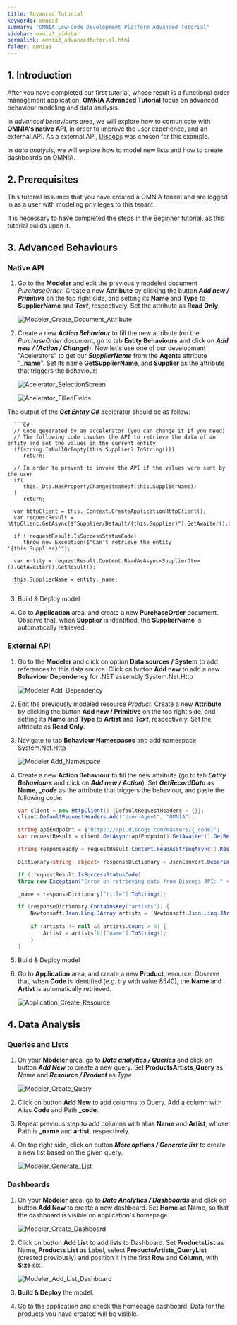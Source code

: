 ```yaml
---
title: Advanced Tutorial
keywords: omnia3
summary: "OMNIA Low-Code Development Platform Advanced Tutorial"
sidebar: omnia3_sidebar
permalink: omnia3_advancedtutorial.html
folder: omnia3
---
```


## 1. Introduction

After you have completed our first tutorial, whose result is a functional order management application, **OMNIA Advanced Tutorial** focus on advanced behaviour modeling and data analysis.

In *advanced behaviours* area, we will explore how to comunicate with **OMNIA's native API**, in order to improve the user experience, and an external API. As a external API, [Discogs](https://www.discogs.com/developers/) was chosen for this example.

In *data analysis*, we will explore how to model new lists and how to create dashboards on OMNIA.

## 2. Prerequisites

This tutorial assumes that you have created a OMNIA tenant and are logged in as a user with modeling privileges to this tenant.

It is necessary to have completed the steps in the  [Beginner tutorial](omnia3_beginnertutorial.html), as this tutorial builds upon it.

## 3. Advanced Behaviours

### Native API
 
1. Go to the **Modeler** and edit the previously modeled document *PurchaseOrder*. Create a new  **Attribute**  by clicking the button  ***Add new / Primitive***  on the top right side, and setting its  **Name** and **Type**  to  **SupplierName** and ***Text***, respectively. Set the attribute as **Read Only**.

    ![Modeler_Create_Document_Attribute](/images/tutorials/advanced/Modeler-Create-Attribute-SupplierName.PNG)

2. Create a new ***Action Behaviour***  to fill the new attribute (on the *PurchaseOrder* document, go to tab **Entity Behaviours** and click on ***Add new / (Action / Change)***). Now let's use one of our development "Acelerators" to get our ***SupplierName*** from the **Agent**s attribute "**_name**". 
Set its name **GetSupplierName**, and **Supplier** as the attribute that triggers the behaviour:

     ![Acelerator_SelectionScreen](https://raw.githubusercontent.com/OMNIALowCode/omnia3/master/docs/images/tutorials/advanced/acelerators-selection.jpg)

     ![Acelerator_FilledFields](https://raw.githubusercontent.com/OMNIALowCode/omnia3/master/docs/images/tutorials/advanced/acelerators-getEntity-example.jpg)
 
 The output of the ***Get Entity C#*** acelerator should be as follow:

      ```C#
      // Code generated by an accelerator (you can change it if you need)
      // The following code invokes the API to retrieve the data of an entity and set the values in the current entity
      if(string.IsNullOrEmpty(this.Supplier?.ToString()))
         return;

      // In order to prevent to invoke the API if the values were sent by the user
      if(
         this._Dto.HasPropertyChanged(nameof(this.SupplierName))  
      )
         return;

      var httpClient = this._Context.CreateApplicationHttpClient();
      var requestResult = httpClient.GetAsync($"Supplier/Default/{this.Supplier}").GetAwaiter().GetResult();

      if (!requestResult.IsSuccessStatusCode)
         throw new Exception($"Can't retrieve the entity '{this.Supplier}'");

      var entity = requestResult.Content.ReadAsAsync<SupplierDto>().GetAwaiter().GetResult();

      this.SupplierName = entity._name; 
      ```

3. Build & Deploy model

4. Go to **Application** area, and create a new **PurchaseOrder** document. Observe that, when **Supplier** is identified, the **SupplierName** is automatically retrieved.

### External API

1. Go to the **Modeler** and click on option **Data sources / System** to add references to this data source. Click on button **Add new** to add a new  **Behaviour Dependency**  for .NET assembly System.Net.Http

    ![Modeler Add_Dependency](/images/tutorials/advanced/Modeler-Add-Behaviour-Dependency.PNG)

2. Edit the previously modeled resource *Product*. Create a new  **Attribute**  by clicking the button  **Add new / Primitive**  on the top right side, and setting its  **Name** and **Type**  to  **Artist** and ***Text***, respectively. Set the attribute as **Read Only**.

3. Navigate to tab **Behaviour Namespaces** and add namespace System.Net.Http

    ![Modeler Add_Namespace](/images/tutorials/advanced/Modeler-Add-Behaviour-Namespace.PNG)

4. Create a new **Action Behaviour** to fill the new attribute (go to tab ***Entity Behaviours*** and click on ***Add new / Action***). Set ***GetRecordData*** as **Name**, ***_code*** as the attribute that triggers the behaviour, and paste the following code:

    ```C#
    var client = new HttpClient() {DefaultRequestHeaders = {}};
    client.DefaultRequestHeaders.Add("User-Agent", "OMNIA");

    string apiEndpoint = $"https://api.discogs.com/masters/{_code}";
    var requestResult = client.GetAsync(apiEndpoint).GetAwaiter().GetResult();

    string responseBody = requestResult.Content.ReadAsStringAsync().Result;

    Dictionary<string, object> responseDictionary = JsonConvert.DeserializeObject<Dictionary<string, object>>(responseBody);

    if (!requestResult.IsSuccessStatusCode)
    throw new Exception("Error on retrieving data from Discogs API: " + responseDictionary["message"].ToString() + " " + apiEndpoint);

    _name = responseDictionary["title"].ToString();

    if (responseDictionary.ContainsKey("artists")) {
        Newtonsoft.Json.Linq.JArray artists = (Newtonsoft.Json.Linq.JArray)responseDictionary["artists"];
                
        if (artists != null && artists.Count > 0) {
            Artist = artists[0]["name"].ToString();
        }
    }
    ```

5. Build & Deploy model

6. Go to **Application** area, and create a new **Product** resource. Observe that, when **Code** is identified (e.g. try with value 8540), the **Name** and **Artist** is automatically retrieved.

    ![Application_Create_Resource](/images/tutorials/advanced/Application-Create-Product.PNG)

## 4. Data Analysis

### Queries and Lists

1. On your **Modeler** area, go to ***Data analytics / Queries*** and click on button ***Add New*** to create a new query. Set **ProductsArtists_Query** as *Name* and ***Resource / Product*** as *Type*.

    ![Modeler_Create_Query](/images/tutorials/advanced/Modeler-Create-Query.PNG)

2. Click on button **Add New** to add columns to Query. Add a column with Alias **Code** and Path **_code**.
    
3. Repeat previous step to add columns with alias **Name** and **Artist**, whose Path is **_name** and **artist**, respectively.

4. On top right side, click on button ***More options / Generate list*** to create a new list based on the given query.

    ![Modeler_Generate_List](/images/tutorials/advanced/Modeler-Generate-List.PNG)


### Dashboards

1. On your **Modeler** area, go to ***Data Analytics / Dashboards*** and click on button **Add New** to create a new dashboard. Set **Home** as Name, so that the dashboard is visible on application's homepage.

    ![Modeler_Create_Dashboard](/images/tutorials/advanced/Modeler-Create-Dashboard.PNG)

2. Click on button **Add List** to add lists to Dashboard. Set **ProductsList** as Name, **Products List** as Label, select **ProductsArtists_QueryList** (created previously) and position it in the first **Row** and **Column**, with **Size** six.

    ![Modeler_Add_List_Dashboard](/images/tutorials/advanced/Modeler-Add-List-Dashboard.PNG)

3. **Build & Deploy** the model.

4. Go to the application and check the homepage dashboard. Data for the products you have created will be visible.
